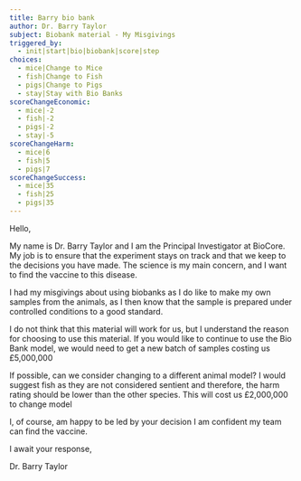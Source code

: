 ```yaml
---
title: Barry bio bank
author: Dr. Barry Taylor
subject: Biobank material - My Misgivings
triggered_by:
  - init|start|bio|biobank|score|step
choices:
  - mice|Change to Mice
  - fish|Change to Fish
  - pigs|Change to Pigs
  - stay|Stay with Bio Banks
scoreChangeEconomic:
  - mice|-2
  - fish|-2
  - pigs|-2
  - stay|-5
scoreChangeHarm:
  - mice|6
  - fish|5
  - pigs|7
scoreChangeSuccess:
  - mice|35
  - fish|25
  - pigs|35
---
```


Hello,

My name is Dr. Barry Taylor and I am the Principal Investigator at BioCore. My job is to ensure that the experiment stays on track and that we keep to the decisions you have made. The science is my main concern, and I want to find the vaccine to this disease.

I had my misgivings about using biobanks as I do like to make my own samples from the animals, as I then know that the sample is prepared under controlled conditions to a good standard.

I do not think that this material will work for us, but I understand the reason for choosing to use this material. If you would like to continue to use the Bio Bank model, we would need to get a new batch of samples costing us £5,000,000

If possible, can we consider changing to a different animal model? I would suggest fish as they are not considered sentient and therefore, the harm rating should be lower than the other species. This will cost us £2,000,000 to change model

I, of course, am happy to be led by your decision I am confident my team can find the vaccine.

I await your response,

Dr. Barry Taylor
